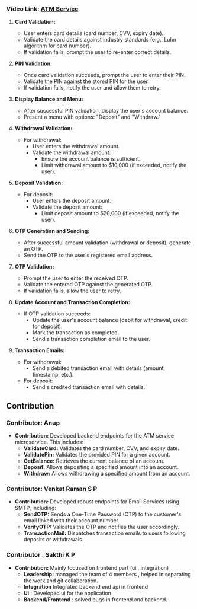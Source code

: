 ### Video Link: [ATM Service](https://drive.google.com/file/d/1q1Al1YADP_m2Rz0oQ5szBQgD7okXUpEd/view?usp=sharing)

1. **Card Validation:**
   - User enters card details (card number, CVV, expiry date).
   - Validate the card details against industry standards (e.g., Luhn algorithm for card number).
   - If validation fails, prompt the user to re-enter correct details.

2. **PIN Validation:**
   - Once card validation succeeds, prompt the user to enter their PIN.
   - Validate the PIN against the stored PIN for the user.
   - If validation fails, notify the user and allow them to retry.

3. **Display Balance and Menu:**
   - After successful PIN validation, display the user's account balance.
   - Present a menu with options: "Deposit" and "Withdraw."

4. **Withdrawal Validation:**
   - For withdrawal:
     - User enters the withdrawal amount.
     - Validate the withdrawal amount:
       - Ensure the account balance is sufficient.
       - Limit withdrawal amount to $10,000 (if exceeded, notify the user).

5. **Deposit Validation:**
   - For deposit:
     - User enters the deposit amount.
     - Validate the deposit amount:
       - Limit deposit amount to $20,000 (if exceeded, notify the user).

6. **OTP Generation and Sending:**
   - After successful amount validation (withdrawal or deposit), generate an OTP.
   - Send the OTP to the user's registered email address.

7. **OTP Validation:**
   - Prompt the user to enter the received OTP.
   - Validate the entered OTP against the generated OTP.
   - If validation fails, allow the user to retry.

8. **Update Account and Transaction Completion:**
   - If OTP validation succeeds:
     - Update the user's account balance (debit for withdrawal, credit for deposit).
     - Mark the transaction as completed.
     - Send a transaction completion email to the user.

9. **Transaction Emails:**
   - For withdrawal:
     - Send a debited transaction email with details (amount, timestamp, etc.).
   - For deposit:
     - Send a credited transaction email with details.

## Contribution

### Contributor: Anup

- **Contribution:** Developed backend endpoints for the ATM service microservice. This includes:
  - **ValidateCard:** Validates the card number, CVV, and expiry date.
  - **ValidatePin:** Validates the provided PIN for a given account.
  - **GetBalance:** Retrieves the current balance of an account.
  - **Deposit:** Allows depositing a specified amount into an account.
  - **Withdraw:** Allows withdrawing a specified amount from an account.

### Contributor: Venkat Raman S P

- **Contribution:** Developed robust endpoints for Email Services using SMTP, including:
  - **SendOTP:** Sends a One-Time Password (OTP) to the customer's email linked with their account number.
  - **VerifyOTP:** Validates the OTP and notifies the user accordingly.
  - **TransactionMail:** Dispatches transaction emails to users following deposits or withdrawals.
 
### Contributor : Sakthi K P

- **Contribution:** Mainly focused on frontend part (ui , integration)
   - **Leadership:** managed the team of 4 members , helped in separating the work and  git collaboration.
   - **Integration** Integrated backend end api in frontend
   - **Ui** : Developed ui for the application
   - **Backend/Frontend** : solved bugs in frontend and backend.


